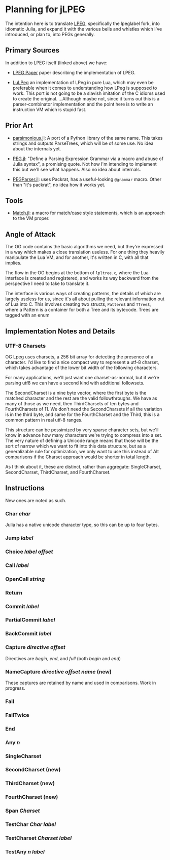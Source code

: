# Planning for jLPEG

  The intention here is to translate [LPEG](https://github.com/sqmedeiros/lpeglabel), specifically the lpeglabel fork, into idiomatic Julia, and expand it with the various bells and whistles which I've introduced, or plan to, into PEGs generally.

## Primary Sources

In addition to LPEG itself (linked above) we have:

- [LPEG Paper](https://www.inf.puc-rio.br/~roberto/docs/peg.pdf) paper describing the implementation of LPEG.

- [LuLPeg](https://github.com/pygy/LuLPeg) an implementation of LPeg in pure Lua, which may even be preferable when it comes to understanding how LPeg is supposed to work.  This port is not going to be a slavish imitation of the C idioms used to create the original.  ...Although maybe not, since it turns out this is a parser-combinator implementation and the point here is to write an instruction VM which is stupid fast. 

## Prior Art

- [parsimonious.jl](https://github.com/gitfoxi/Parsimonious.jl): A port of a Python library of the same name.  This takes strings and outputs ParseTrees, which will be of some use.  No idea about the internals yet.

- [PEG.jl](https://github.com/wdebeaum/PEG.jl): "Define a Parsing Expression Grammar via a macro and abuse of Julia syntax", a promising quote.  Not how I'm intending to implement this but we'll see what happens. Also no idea about internals.

- [PEGParser.jl](https://github.com/abeschneider/PEGParser.jl): uses Packrat, has a useful-looking `@grammar` macro.  Other than "it's packrat", no idea how it works yet.


## Tools

- [Match.jl](https://juliaservices.github.io/Match.jl/stable/): a macro for match/case style statements, which is an approach to the VM proper.


## Angle of Attack

The OG code contains the basic algorithms we need, but they're expressed in a way which makes a close translation useless. For one thing they heavily manipulate the Lua VM, and for another, it's written in C, with all that implies. 

The flow in the OG begins at the bottom of `lpltree.c`, where the Lua interface is created and registered, and works its way backward from the perspective I need to take to translate it. 

The interface is various ways of creating patterns, the details of which are largely useless for us, since it's all about pulling the relevant information out of Lua into C.  This involves creating two structs, `Pattern`s and `TTree`s, where a Pattern is a container for both a Tree and its bytecode.  Trees are tagged with an enum 



## Implementation Notes and Details

### UTF-8 Charsets

OG Lpeg uses charsets, a 256 bit array for detecting the presence of a character. I'd like to find a nice compact way to represent a utf-8 charset, which takes advantage of the lower bit width of the following characters. 

For many applications, we'll just want one charset-as-normal, but if we're parsing utf8 we can have a second kind with additional followsets.

The SecondCharset is a nine byte vector, where the first byte is the matched character and the rest are the valid followthroughs.  We have as many of those as we need, then ThirdCharsets of ten bytes and FourthCharsets of 11.  We don't need the SecondCharsets if all the variation is in the third byte, and same for the FourthCharset and the Third, this is a common pattern in real utf-8 ranges. 

This structure can be pessimized by very sparse character sets, but we'll know in advance how many characters we're trying to compress into a set.  The very nature of defining a Unicode range means that those will be the sort of narrow which we want to fit into this data structure, but as a generalizable rule for optimization, we only want to use this instead of Alt comparisons if the Charset approach would be shorter in total length.

As I think about it, these are distinct, rather than aggregate: SingleCharset, SecondCharset, ThirdCharset, and FourthCharset.  


## Instructions

New ones are noted as such.

### Char _char_

Julia has a native unicode character type, so this can be up to four bytes.

### Jump _label_

### Choice _label_ _offset_

### Call _label_

### OpenCall _string_

### Return

### Commit _label_

### PartialCommit _label_

### BackCommit _label_

### Capture _directive_ _offset_

Directives are _begin_, _end_, and _full_ (both _begin_ and _end_)

### NameCapture _directive_ _offset_ _name_ (new)

These captures are retained by name and used in comparisons. Work in progress.

### Fail

### FailTwice

### End 

### Any _n_ 

### SingleCharset 

### SecondCharset (new)

### ThirdCharset (new)

### FourthCharset (new)

### Span _Charset_

### TestChar _Char_ _label_

### TestCharset _Charset_ _label_

### TestAny _n_ _label_